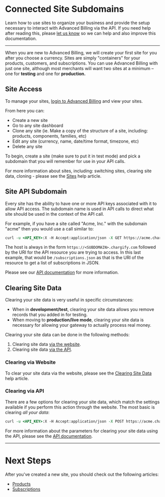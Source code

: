# Connected Site Subdomains

Learn how to use sites to organize your business and provide the setup necessary to interact with Advanced Billing via the API. If you need help after reading this, please [let us know](page:help/getting-support) so we can help and also improve this documentation.

---

When you are new to Advanced Billing, we will create your first site for you after you choose a currency. Sites are simply "containers" for your products, customers, and subscriptions. You can use Advanced Billing with just one site, although most merchants will want two sites at a minimum – one for **testing** and one for **production.**

## Site Access

To manage your sites, [login to Advanced Billing](https://app.chargify.com/login) and view your sites.

From here you can:

- Create a new site
- Go to any site dashboard
- Clone any site (ie. Make a copy of the structure of a site, including: products, components, families, etc)
- Edit any site (currency, name, date/time format, timezone, etc)
- Delete any site

To begin, create a site (make sure to put it in test mode) and pick a subdomain that you will remember for use in your API calls.

For more information about sites, including: switching sites, clearing site data, cloning - please see the [Sites](https://maxio-chargify.zendesk.com/hc/en-us/articles/5405551351693-Sites-Introduction) help article.

## Site API Subdomain

Every site has the ability to have one or more API keys associated with it to allow API access. The subdomain name is used in API calls to direct what site should be used in the context of the API call.

For example, if you have a site called "Acme, Inc." with the subdomain "acme" then you would use a call similar to:

```perl
curl -u <API_KEY>:X -H Accept:application/json -X GET https://acme.chargify.com/subscriptions.json
```

The host is always in the form `https://<SUBDOMAIN>.chargify.com` followed by the URI for the API resource you are trying to access. In this last example, that would be `/subscriptions.json` as that is the URI of the resource to get a list of subscriptions in JSON.

Please see our [API documentation]($h/__intro) for more information.

## Clearing Site Data

Clearing your site data is very useful in specific circumstances:

- When in **development/test**, clearing your site data allows you remove records that you added in for testing.
- When moving to **production/live mode**, clearing your site data is necessary for allowing your gateway to actually process real money.

Clearing your site data can be done in the following methods:

1. Clearing site data [via the website](https://maxio-chargify.zendesk.com/hc/en-us/articles/5405551351693-Sites-Introduction#creating-sites).
2. Clearing site data [via the API]($e/Sites/clearSite).

### Clearing via Website

To clear your site data via the website, please see the [Clearing Site Data](https://maxio-chargify.zendesk.com/hc/en-us/articles/5405428327309-Clearing-Site-Data) help article.

### Clearing via API

There are a few options for clearing your site data, which match the settings available if you perform this action through the website. The most basic is clearing _all your data_:

```perl
curl -u <API_KEY>:X -H Accept:application/json -X POST https://acme.chargify.com/sites/clear_data.json
```

For more information about the parameters for clearing your site data using the API, please see the [API documentation]($e/Sites/clearSite).

---

# Next Steps

After you've created a new site, you should check out the following articles:

- [Products](page:core-concepts/product-catalog#product)
- [Subscriptions](page:core-concepts/subscription-signup)
